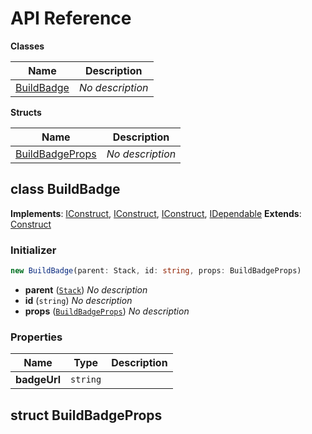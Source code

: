 # API Reference

**Classes**

Name|Description
----|-----------
[BuildBadge](#aws-cdk-build-badge-buildbadge)|*No description*


**Structs**

Name|Description
----|-----------
[BuildBadgeProps](#aws-cdk-build-badge-buildbadgeprops)|*No description*



## class BuildBadge  <a id="aws-cdk-build-badge-buildbadge"></a>



__Implements__: [IConstruct](#constructs-iconstruct), [IConstruct](#aws-cdk-core-iconstruct), [IConstruct](#constructs-iconstruct), [IDependable](#aws-cdk-core-idependable)
__Extends__: [Construct](#aws-cdk-core-construct)

### Initializer




```ts
new BuildBadge(parent: Stack, id: string, props: BuildBadgeProps)
```

* **parent** (<code>[Stack](#aws-cdk-core-stack)</code>)  *No description*
* **id** (<code>string</code>)  *No description*
* **props** (<code>[BuildBadgeProps](#aws-cdk-build-badge-buildbadgeprops)</code>)  *No description*



### Properties


Name | Type | Description 
-----|------|-------------
**badgeUrl** | <code>string</code> | <span></span>



## struct BuildBadgeProps  <a id="aws-cdk-build-badge-buildbadgeprops"></a>





